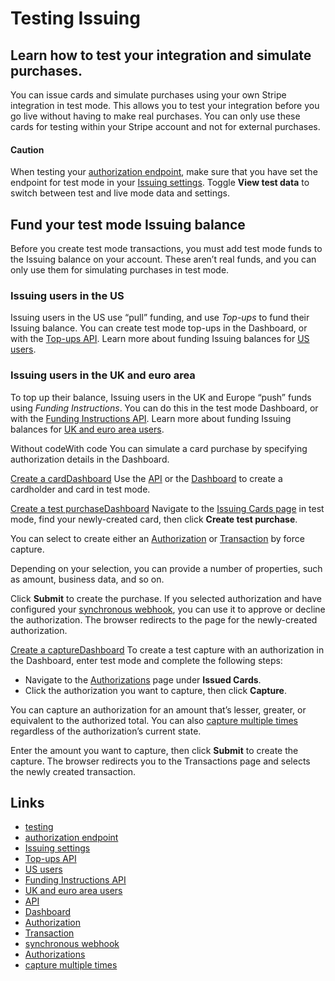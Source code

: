 # Testing Issuing

## Learn how to test your integration and simulate purchases.

You can issue cards and simulate purchases using your own Stripe integration in
test mode. This allows you to test your integration before you go live without
having to make real purchases. You can only use these cards for testing within
your Stripe account and not for external purchases.

#### Caution

When testing your [authorization
endpoint](https://docs.stripe.com/issuing/purchases/authorizations), make sure
that you have set the endpoint for test mode in your [Issuing
settings](https://dashboard.stripe.com/account/issuing). Toggle **View test
data** to switch between test and live mode data and settings.

## Fund your test mode Issuing balance

Before you create test mode transactions, you must add test mode funds to the
Issuing balance on your account. These aren’t real funds, and you can only use
them for simulating purchases in test mode.

### Issuing users in the US

Issuing users in the US use “pull” funding, and use *Top-ups* to fund their
Issuing balance. You can create test mode top-ups in the Dashboard, or with the
[Top-ups API](https://docs.stripe.com/api/topups/create). Learn more about
funding Issuing balances for [US
users](https://docs.stripe.com/issuing/funding/balance?push-pull-preference=pull).

### Issuing users in the UK and euro area

To top up their balance, Issuing users in the UK and Europe “push” funds using
*Funding Instructions*. You can do this in the test mode Dashboard, or with the
[Funding Instructions API](https://docs.stripe.com/api/funding_instructions).
Learn more about funding Issuing balances for [UK and euro area
users](https://docs.stripe.com/issuing/funding/balance?push-pull-preference=push).

Without codeWith code
You can simulate a card purchase by specifying authorization details in the
Dashboard.

[Create a
cardDashboard](https://docs.stripe.com/issuing/testing#without-code-create-card)
Use the [API](https://docs.stripe.com/api/issuing/cards) or the
[Dashboard](https://dashboard.stripe.com/issuing/cards) to create a cardholder
and card in test mode.

[Create a test
purchaseDashboard](https://docs.stripe.com/issuing/testing#without-code-create-test-purchase)
Navigate to the [Issuing Cards page](https://dashboard.stripe.com/issuing/cards)
in test mode, find your newly-created card, then click **Create test purchase**.

You can select to create either an
[Authorization](https://docs.stripe.com/api/issuing/authorizations/object) or
[Transaction](https://docs.stripe.com/api/issuing/transactions/object) by force
capture.

Depending on your selection, you can provide a number of properties, such as
amount, business data, and so on.

Click **Submit** to create the purchase. If you selected authorization and have
configured your [synchronous
webhook](https://docs.stripe.com/issuing/controls/real-time-authorizations), you
can use it to approve or decline the authorization. The browser redirects to the
page for the newly-created authorization.

[Create a
captureDashboard](https://docs.stripe.com/issuing/testing#without-code-create-test-capture)
To create a test capture with an authorization in the Dashboard, enter test mode
and complete the following steps:

- Navigate to the
[Authorizations](https://dashboard.stripe.com/issuing/authorizations) page under
**Issued Cards**.
- Click the authorization you want to capture, then click **Capture**.

You can capture an authorization for an amount that’s lesser, greater, or
equivalent to the authorized total. You can also [capture multiple
times](https://docs.stripe.com/issuing/purchases/transactions?issuing-capture-type=multi_capture)
regardless of the authorization’s current state.

Enter the amount you want to capture, then click **Submit** to create the
capture. The browser redirects you to the Transactions page and selects the
newly created transaction.

## Links

- [testing](https://docs.stripe.com/testing)
- [authorization
endpoint](https://docs.stripe.com/issuing/purchases/authorizations)
- [Issuing settings](https://dashboard.stripe.com/account/issuing)
- [Top-ups API](https://docs.stripe.com/api/topups/create)
- [US
users](https://docs.stripe.com/issuing/funding/balance?push-pull-preference=pull)
- [Funding Instructions API](https://docs.stripe.com/api/funding_instructions)
- [UK and euro area
users](https://docs.stripe.com/issuing/funding/balance?push-pull-preference=push)
- [API](https://docs.stripe.com/api/issuing/cards)
- [Dashboard](https://dashboard.stripe.com/issuing/cards)
- [Authorization](https://docs.stripe.com/api/issuing/authorizations/object)
- [Transaction](https://docs.stripe.com/api/issuing/transactions/object)
- [synchronous
webhook](https://docs.stripe.com/issuing/controls/real-time-authorizations)
- [Authorizations](https://dashboard.stripe.com/issuing/authorizations)
- [capture multiple
times](https://docs.stripe.com/issuing/purchases/transactions?issuing-capture-type=multi_capture)